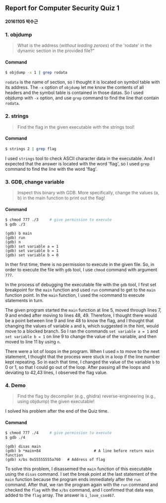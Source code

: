 ## Report for Computer Security Quiz 1

#### 20161105 박수근



### 1. objdump

> What is the address (*without leading zeroes*) of the 'rodate' in the dynamic section in the provided file?"

#### Command 

```bash
$ objdump -x 1 | grep rodata
```

`rodata` is the name of section, so I thought it is located on symbol table with its address. The `-x` option of `objdump` let me know the contents of all headers and the symbol table is contained in those datas. So I used objdump with `-x` option, and use `grep` command to find the line that contain `rodata`. 



### 2. strings

>Find the flag in the given executable with the strings tool!

#### Command

```bash
$ strings 2 | grep flag
```

I used `strings` tool to check ASCII character data in the executable. And I expected that the answer is located with the word 'flag', so I used `grep` command to find the line with the word 'flag'.



### 3. GDB, change variable

>Inspect this binary with GDB. More specifically, change the values (a, b) in the main function to print out the flag!

#### Command

```bash
$ chmod 777 ./3		# give permission to execute
$ gdb ./3					
```

```
(gdb) b main
(gdb) run
(gdb) n
(gdb) set variable a = 1
(gdb) set variable b = 1
(gdb) set variable b = 0
```

In ther first time, there is no permission to execute in the given file. So, in order to execute the file with `gdb` tool, I use `chmod` command with argument `777`.

In the process of debugging the executable file with the `gdb` tool, I first set breakpoint for the `main` function and used `run` command to get to the `main` function point. In the `main` function, I used the `n`command  to execute statements in turn. 

The given program started the `main` function at line 5, moved through lines 7, 9 and ended after moving to lines 48, 49. Therefore, I thought there would be a point between line 9 and line 48 to know the flag, and I thought that changing the values of variable `a` and `b`, which suggested in the hint, would move to a blocked branch. So I ran the commands `set variable a = 1` and `set variable b = 1` on line 9 to change the value of the variable, and then moved to line 11 by using `n`.

There were a lot of loops in the program. When I used `n` to move to the next statement, I thought that the process were stuck in a loop if the line number kept repeating. So in each that time, I changed the value of the variable `b` to 0 or 1, so that I could go out of the loop. After passing all the loops and deviating to 42,43 lines, I observed the flag value.



### 4. Demo

>Find the flag by decompiler (e.g., ghidra) reverse-engineering (e.g., using objdump) the given executable!

I solved his problem after the end of the Quiz time.

#### Command

```bash
$ chmod 777 ./4		# give permission to execute
$ gdb ./4			
```

```
(gdb) disas main
(gdb) b *main+84						# A line before return main function
(gdb) x/bs 0x55555555a760 	# Address of flag
```

To solve this problem, I disassemed the `main` function of this executable using the `disas` command. I set the break point at the last statement of the `main` function because the program ends immediately after the `run` command. After that, we ran the program again with the `run` command and checked the `flag`  with the `x/bs` command, and I confirmed that data was added to the `flag` array. The answer is `i_love_cse467`.